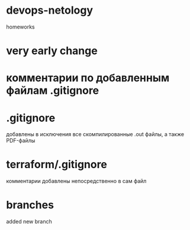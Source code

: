 # devops-netology
homeworks

# very early change

# комментарии по добавленным файлам .gitignore

# .gitignore
добавлены в исключения все скомпилированные .out файлы, а также PDF-файлы

# terraform/.gitignore
комментарии добавлены непосредственно в сам файл

# branches
added new branch


